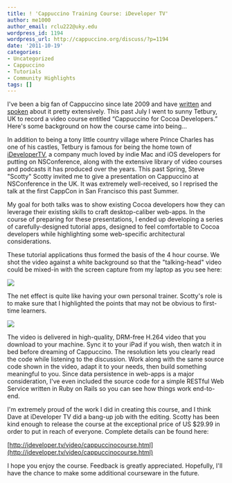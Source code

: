 ```yaml
---
title: ! 'Cappuccino Training Course: iDeveloper TV'
author: me1000
author_email: rclu222@uky.edu
wordpress_id: 1194
wordpress_url: http://cappuccino.org/discuss/?p=1194
date: '2011-10-19'
categories:
- Uncategorized
- Cappuccino
- Tutorials
- Community Highlights
tags: []
---
```



I've been a big fan of Cappuccino since late 2009 and have [written](http://www.memoryminer.com/blog/?cat=6) and [spoken](http://feeds.ideveloper.tv/ideveloperlive/files/ideveloperlive027.m4a) about it pretty extensively. This past July I went to sunny Tetbury, UK to record a video course entitled &ldquo;Cappuccino for Cocoa Developers.&rdquo; Here's some background on how the course came into being...

In addition to being a tony little country village where Prince Charles has one of his castles, Tetbury is famous for being the home town of [iDeveloperTV](http://ideveloper.tv), a company much loved by indie Mac and iOS developers for putting on NSConference, along with the extensive library of video courses and podcasts it has produced over the years. This past Spring, Steve "Scotty" Scotty invited me to give a presentation on Cappuccino at NSConference in the UK. It was extremely well-received, so I reprised the talk at the first CappCon in San Francisco this past Summer. 

My goal for both talks was to show existing Cocoa developers how they can leverage their existing skills to craft desktop-caliber web-apps. In the course of preparing for these presentations, I ended up developing a series of carefully-designed tutorial apps, designed to feel comfortable to Cocoa developers while highlighting some web-specific architectural considerations.

These tutorial applications thus formed the basis of the 4 hour course. We shot the video against a white background so that the "talking-head" video could be mixed-in with the screen capture from my laptop as you see here:   
  
[![](http://cappuccino.org/discuss/wp-content/uploads/2011/10/Cappuccino-Tutorial-App.png)](http://cappuccino.org/discuss/wp-content/uploads/2011/10/Cappuccino-Tutorial-App.png)

The net effect is quite like having your own personal trainer. Scotty's role is to make sure that I highlighted the points that may not be obvious to first-time learners.

[ ![](http://cappuccino.org/discuss/wp-content/uploads/2011/10/Looking-At-Cappuccino-Code.png)](http://cappuccino.org/discuss/wp-content/uploads/2011/10/Looking-At-Cappuccino-Code.png)

The video is delivered in high-quality, DRM-free H.264 video that you download to your machine. Sync it to your iPad if you wish, then watch it in bed before dreaming of Cappuccino. The resolution lets you clearly read the code while listening to the discussion. Work along with the same source code shown in the video, adapt it to your needs, then build something meaningful to you. Since data persistence in web-apps is a major consideration, I've even included the source code for a simple RESTful Web Service written in Ruby on Rails so you can see how things work end-to-end.

I'm extremely proud of the work I did in creating this course, and I think Dave at iDeveloper TV did a bang-up job with the editing. Scotty has been kind enough to release the course at the exceptional price of US $29.99 in order to put in reach of everyone. Complete details can be found here:

[http://ideveloper.tv/video/cappuccinocourse.html](http://ideveloper.tv/video/cappuccinocourse.html)

I hope you enjoy the course. Feedback is greatly appreciated. Hopefully, I'll have the chance to make some additional courseware in the future.



